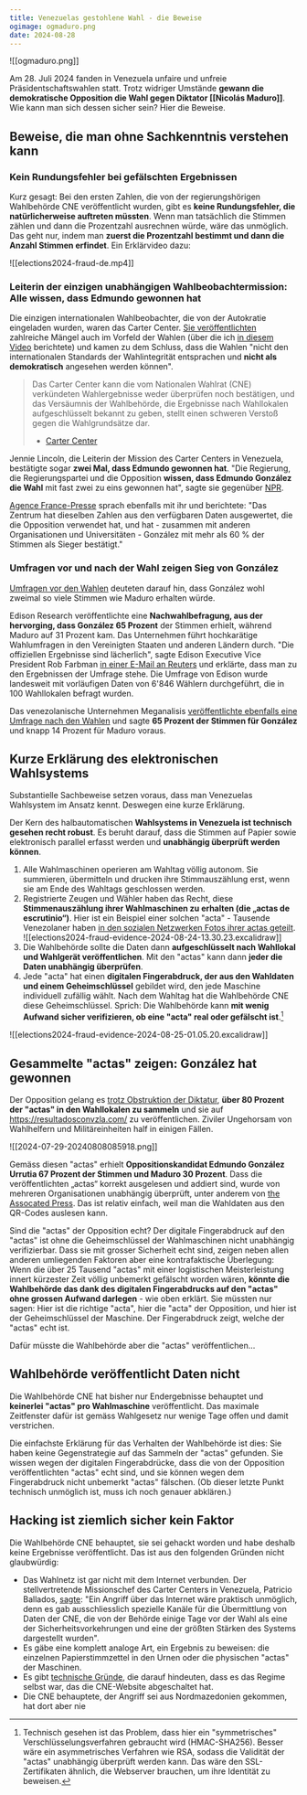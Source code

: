 ```yaml
---
title: Venezuelas gestohlene Wahl - die Beweise
ogimage: ogmaduro.png
date: 2024-08-28
---
```


![[ogmaduro.png]]

Am 28. Juli 2024 fanden in Venezuela unfaire und unfreie Präsidentschaftswahlen statt. Trotz widriger Umstände **gewann die demokratische Opposition die Wahl gegen Diktator [[Nicolás Maduro]]**. Wie kann man sich dessen sicher sein? Hier die Beweise.

## Beweise, die man ohne Sachkenntnis verstehen kann
### Kein Rundungsfehler bei gefälschten Ergebnissen

Kurz gesagt: Bei den ersten Zahlen, die von der regierungshörigen Wahlbehörde CNE veröffentlicht wurden, gibt es **keine Rundungsfehler, die natürlicherweise auftreten müssten**. Wenn man tatsächlich die Stimmen zählen und dann die Prozentzahl ausrechnen würde, wäre das unmöglich. Das geht nur, indem man **zuerst die Prozentzahl bestimmt und dann die Anzahl Stimmen erfindet**. Ein Erklärvideo dazu:

![[elections2024-fraud-de.mp4]]
### Leiterin der einzigen unabhängigen Wahlbeobachtermission: Alle wissen, dass Edmundo gewonnen hat

Die einzigen internationalen Wahlbeobachter, die von der Autokratie eingeladen wurden, waren das Carter Center. [Sie veröffentlichten](https://www.cartercenter.org/news/pr/2024/venezuela-073024.html) zahlreiche Mängel auch im Vorfeld der Wahlen (über die ich [in diesem Video](2024%20elections.md) berichtete) und kamen zu dem Schluss, dass die Wahlen "nicht den internationalen Standards der Wahlintegrität entsprachen und **nicht als demokratisch** angesehen werden können". 

> Das Carter Center kann die vom Nationalen Wahlrat (CNE) verkündeten Wahlergebnisse weder überprüfen noch bestätigen, und das Versäumnis der Wahlbehörde, die Ergebnisse nach Wahllokalen aufgeschlüsselt bekannt zu geben, stellt einen schweren Verstoß gegen die Wahlgrundsätze dar.
> 
> - [Carter Center](https://www.cartercenter.org/news/pr/2024/venezuela-073024.html)

Jennie Lincoln, die Leiterin der Mission des Carter Centers in Venezuela, bestätigte sogar **zwei Mal, dass Edmundo gewonnen hat**. "Die Regierung, die Regierungspartei und die Opposition **wissen, dass Edmundo González die Wahl** mit fast zwei zu eins gewonnen hat", sagte sie gegenüber [NPR](https://www.npr.org/2024/08/06/nx-s1-5064231/the-integrity-of-the-venezuelan-presidential-election-is-under-scrutiny). 

[Agence France-Presse](https://www.voanews.com/a/no-evidence-venezuela-vote-hacked-carter-center-election-monitor-says/7734334.html) sprach ebenfalls mit ihr und berichtete: "Das Zentrum hat dieselben Zahlen aus den verfügbaren Daten ausgewertet, die die Opposition verwendet hat, und hat - zusammen mit anderen Organisationen und Universitäten - González mit mehr als 60 % der Stimmen als Sieger bestätigt."

### Umfragen vor und nach der Wahl zeigen Sieg von González

[Umfragen vor den Wahlen](https://es.wikipedia.org/wiki/Anexo:Encuestas_y_sondeos_de_intenci%C3%B3n_de_voto_para_las_elecciones_presidenciales_de_Venezuela_de_2024) deuteten darauf hin, dass González wohl zweimal so viele Stimmen wie Maduro erhalten würde.

Edison Research veröffentlichte eine **Nachwahlbefragung, aus der hervorging, dass González 65 Prozent** der Stimmen erhielt, während Maduro auf 31 Prozent kam. Das Unternehmen führt hochkarätige Wahlumfragen in den Vereinigten Staaten und anderen Ländern durch. "Die offiziellen Ergebnisse sind lächerlich", sagte Edison Executive Vice President Rob Farbman [in einer E-Mail an Reuters](https://www.reuters.com/world/americas/government-opposition-both-claim-venezuela-election-win-official-results-2024-07-29/) und erklärte, dass man zu den Ergebnissen der Umfrage stehe. Die Umfrage von Edison wurde landesweit mit vorläufigen Daten von 6'846 Wählern durchgeführt, die in 100 Wahllokalen befragt wurden.

Das venezolanische Unternehmen Meganalisis [veröffentlichte ebenfalls eine Umfrage nach den Wahlen](https://x.com/Meganalisis/status/1817699015359639966) und sagte **65 Prozent der Stimmen für González** und knapp 14 Prozent für Maduro voraus.
## Kurze Erklärung des elektronischen Wahlsystems

Substantielle Sachbeweise setzen voraus, dass man Venezuelas Wahlsystem im Ansatz  kennt. Deswegen eine kurze Erklärung. 

Der Kern des halbautomatischen **Wahlsystems in Venezuela ist technisch gesehen recht robust**. Es beruht darauf, dass die Stimmen auf Papier sowie elektronisch parallel erfasst werden und **unabhängig überprüft werden können**.

1) Alle Wahlmaschinen operieren am Wahltag völlig autonom. Sie summieren, übermitteln und drucken ihre Stimmauszählung erst, wenn sie am Ende des Wahltags geschlossen werden.
2) Registrierte Zeugen und Wähler haben das Recht, diese **Stimmenauszählung ihrer Wahlmaschinen zu erhalten (die „actas de escrutinio“)**. Hier ist ein Beispiel einer solchen "acta" - Tausende Venezolaner haben [in den sozialen Netzwerken Fotos ihrer actas geteilt](https://x.com/DavidRomro/status/1817782928279007350).
	![[elections2024-fraud-evidence-2024-08-24-13.30.23.excalidraw]]
3) Die Wahlbehörde sollte die Daten dann **aufgeschlüsselt nach Wahllokal und Wahlgerät veröffentlichen**. Mit den "actas" kann dann **jeder die Daten unabhängig überprüfen**.
4) Jede "acta" hat einen **digitalen Fingerabdruck, der aus den Wahldaten und einem Geheimschlüssel** gebildet wird, den jede Maschine individuell zufällig wählt. Nach dem Wahltag hat die Wahlbehörde CNE diese Geheimschlüssel. Sprich: Die Wahlbehörde kann **mit wenig Aufwand sicher verifizieren, ob eine "acta" real oder gefälscht ist**.[^asym]

[^asym]: Technisch gesehen ist das Problem, dass hier ein "symmetrisches" Verschlüsselungsverfahren gebraucht wird (HMAC-SHA256). Besser wäre ein asymmetrisches Verfahren wie RSA, sodass die Validität der "actas" unabhängig überprüft werden kann. Das wäre den SSL-Zertifikaten ähnlich, die Webserver brauchen, um ihre Identität zu beweisen.

![[elections2024-fraud-evidence-2024-08-25-01.05.20.excalidraw]]

## Gesammelte "actas" zeigen: González hat gewonnen

Der Opposition gelang es [trotz Obstruktion der Diktatur](https://youtu.be/pb6L451bnkk?si=8Hk4A7ymGKmXwAoE&t=194), **über 80 Prozent der "actas" in den Wahllokalen zu sammeln** und sie auf https://resultadosconvzla.com/ zu veröffentlichen. Ziviler Ungehorsam von Wahlhelfern und Militäreinheiten half in einigen Fällen.

![[2024-07-29-20240808085918.png]]

Gemäss diesen "actas" erhielt **Oppositionskandidat Edmundo González Urrutia 67 Prozent der Stimmen und Maduro 30 Prozent**. Dass die veröffentlichten „actas“ korrekt ausgelesen und addiert sind, wurde von mehreren Organisationen unabhängig überprüft, unter anderem von [the Assocated Press](https://apnews.com/article/venezuela-maduro-machado-biden-gonzalez-a625eb01979bc9cf5570d03242f198b1). Das ist relativ einfach, weil man die Wahldaten aus den QR-Codes auslesen kann.

Sind die "actas" der Opposition echt? Der digitale Fingerabdruck auf den "actas" ist ohne die Geheimschlüssel der Wahlmaschinen nicht unabhängig verifizierbar. Dass sie mit grosser Sicherheit echt sind, zeigen neben allen anderen umliegenden Faktoren aber eine kontrafaktische Überlegung: Wenn die über 25 Tausend "actas" mit einer logistischen Meisterleistung innert kürzester Zeit völlig unbemerkt gefälscht worden wären, **könnte die Wahlbehörde das dank des digitalen Fingerabdrucks auf den "actas" ohne grossen Aufwand darlegen** - wie oben erklärt. Sie müssten nur sagen: Hier ist die richtige "acta", hier die "acta" der Opposition, und hier ist der Geheimschlüssel der Maschine. Der Fingerabdruck zeigt, welche der "actas" echt ist. 

Dafür müsste die Wahlbehörde aber die "actas" veröffentlichen...
## Wahlbehörde veröffentlicht Daten nicht

Die Wahlbehörde CNE hat bisher nur Endergebnisse behauptet und **keinerlei "actas" pro Wahlmaschine** veröffentlicht. Das maximale Zeitfenster dafür ist gemäss Wahlgesetz nur wenige Tage offen und damit verstrichen.

Die einfachste Erklärung für das Verhalten der Wahlbehörde ist dies: Sie haben keine Gegenstrategie auf das Sammeln der "actas" gefunden. Sie wissen wegen der digitalen Fingerabdrücke, dass die von der Opposition veröffentlichten "actas" echt sind, und sie können wegen dem Fingerabdruck nicht unbemerkt "actas" fälschen. (Ob dieser letzte Punkt technisch unmöglich ist, muss ich noch genauer abklären.)
## Hacking ist ziemlich sicher kein Faktor

Die Wahlbehörde CNE behauptet, sie sei gehackt worden und habe deshalb keine Ergebnisse veröffentlicht. Das ist aus den folgenden Gründen nicht glaubwürdig:
- Das Wahlnetz ist gar nicht mit dem Internet verbunden. Der stellvertretende Missionschef des Carter Centers in Venezuela, Patricio Ballados, [sagte](https://elestimulo.com/elecciones-2024/2024-08-04/centro-carter-no-hackeo-elecciones-venezuela/#Echobox=1722819448): "Ein Angriff über das Internet wäre praktisch unmöglich, denn es gab ausschliesslich spezielle Kanäle für die Übermittlung von Daten der CNE, die von der Behörde einige Tage vor der Wahl als eine der Sicherheitsvorkehrungen und eine der größten Stärken des Systems dargestellt wurden". 
- Es gäbe eine komplett analoge Art, ein Ergebnis zu beweisen: die einzelnen Papierstimmzettel in den Urnen oder die physischen "actas" der Maschinen.
- Es gibt [technische Gründe](https://x.com/phenobarbital/status/1818990019761091059), die darauf hindeuten, dass es das Regime selbst war, das die CNE-Website abgeschaltet hat.
- Die CNE behauptete, der Angriff sei aus Nordmazedonien gekommen, hat dort aber nie 

